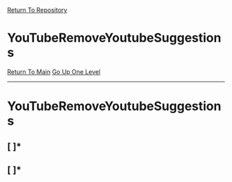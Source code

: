 [Return To Repository](https://github.com/deathbybandaid/piholeparser/)
# YouTubeRemoveYoutubeSuggestions
[Return To Main](https://github.com/deathbybandaid/piholeparser/blob/master/RecentRunLogs/Mainlog.md)
[Go Up One Level](https://github.com/deathbybandaid/piholeparser/blob/master/RecentRunLogs/TopLevelScripts/.md)
____________________________________
# YouTubeRemoveYoutubeSuggestions
## [ ]*
## [ ]*

